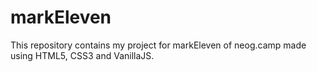 # markEleven
 This repository contains my project for markEleven of neog.camp made using HTML5, CSS3 and VanillaJS. 
